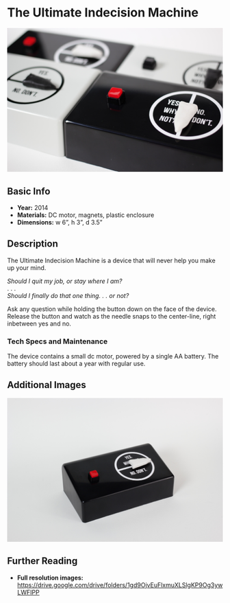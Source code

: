 # The Ultimate Indecision Machine

<img src="https://github.com/mlupo/artwork-docs/raw/master/images/Ultimate_Indecision_4.jpg" width="650">

## Basic Info
- **Year:** 2014
- **Materials:** DC motor, magnets, plastic enclosure
- **Dimensions:** w 6”, h 3”, d 3.5”

## Description
The Ultimate Indecision Machine is a device that will never help you make up your mind.

*Should I quit my job, or stay where I am?*<br>
. . .<br>
*Should I finally do that one thing. . . or not?*<br>

Ask any question while holding the button down on the face of the device. Release the button and watch as the needle snaps to the center-line, right inbetween yes and no.

### Tech Specs and Maintenance
The device contains a small dc motor, powered by a single AA battery. The battery should last about a year with regular use.

## Additional Images
<img src="https://github.com/mlupo/artwork-docs/raw/master/images/Ultimate_Indecision.jpg" width="650">

## Further Reading
- **Full resolution images:** <https://drive.google.com/drive/folders/1gd9OjvEuFlxmuXLSlgKP9Og3ywLWFIPP>
